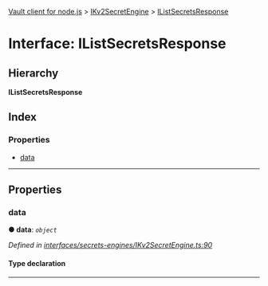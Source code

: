 [Vault client for node.js](../README.md) > [IKv2SecretEngine](../modules/ikv2secretengine.md) > [IListSecretsResponse](../interfaces/ikv2secretengine.ilistsecretsresponse.md)

# Interface: IListSecretsResponse

## Hierarchy

**IListSecretsResponse**

## Index

### Properties

* [data](ikv2secretengine.ilistsecretsresponse.md#data)

---

## Properties

<a id="data"></a>

###  data

**● data**: *`object`*

*Defined in [interfaces/secrets-engines/IKv2SecretEngine.ts:90](https://github.com/theogravity/vault-client/blob/38077d0/src/interfaces/secrets-engines/IKv2SecretEngine.ts#L90)*

#### Type declaration

___

